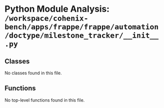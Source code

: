 # Python Module Analysis: `/workspace/cohenix-bench/apps/frappe/frappe/automation/doctype/milestone_tracker/__init__.py`

## Classes

No classes found in this file.


## Functions

No top-level functions found in this file.
